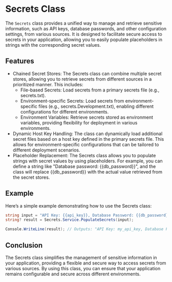# Secrets Class

The `Secrets` class provides a unified way to manage and retrieve sensitive information, such as API keys, database passwords, and other configuration settings, from various sources. It is designed to facilitate secure access to secrets in your application, allowing you to easily populate placeholders in strings with the corresponding secret values.

## Features
- Chained Secret Stores: The Secrets class can combine multiple secret stores, allowing you to retrieve secrets from different sources in a prioritized manner. This includes:
	- File-based Secrets: Load secrets from a primary secrets file (e.g., secrets.txt).
	- Environment-specific Secrets: Load secrets from environment-specific files (e.g., secrets.Development.txt), enabling different configurations for different environments.
	- Environment Variables: Retrieve secrets stored as environment variables, providing flexibility for deployment in various environments.
- Dynamic Host Key Handling: The class can dynamically load additional secret files based on a host key defined in the primary secrets file. This allows for environment-specific configurations that can be tailored to different deployment scenarios.
- Placeholder Replacement: The Secrets class allows you to populate strings with secret values by using placeholders. For example, you can define a string like "Database password: {{db_password}}", and the class will replace {{db_password}} with the actual value retrieved from the secret stores.


## Example

Here’s a simple example demonstrating how to use the Secrets class:

```csharp
string input = "API Key: {{api_key}}, Database Password: {{db_password}}";
string? result = Secrets.Service.PopulateSecrets(input);

Console.WriteLine(result); // Outputs: "API Key: my_api_key, Database Password: my_db_password"
```


## Conclusion
The Secrets class simplifies the management of sensitive information in your application, providing a flexible and secure way to access secrets from various sources. By using this class, you can ensure that your application remains configurable and secure across different environments.